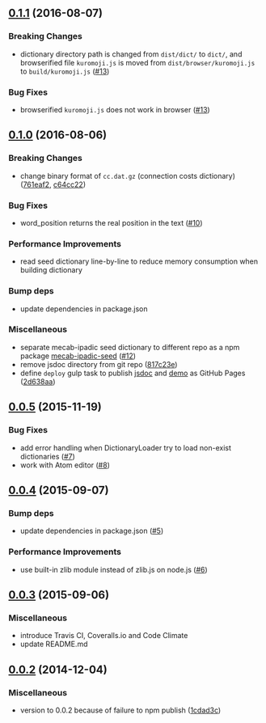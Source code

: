 <a name="0.1.1"></a>
## [0.1.1](https://github.com/takuyaa/kuromoji.js/compare/0.1.0...0.1.1) (2016-08-07)

### Breaking Changes

* dictionary directory path is changed from `dist/dict/` to `dict/`, and browserified file `kuromoji.js` is moved from `dist/browser/kuromoji.js` to `build/kuromoji.js` ([#13](https://github.com/takuyaa/kuromoji.js/pull/13))

### Bug Fixes

* browserified `kuromoji.js` does not work in browser ([#13](https://github.com/takuyaa/kuromoji.js/pull/13))



<a name="0.1.0"></a>
## [0.1.0](https://github.com/takuyaa/kuromoji.js/compare/0.0.5...0.1.0) (2016-08-06)

### Breaking Changes

* change binary format of `cc.dat.gz` (connection costs dictionary) ([761eaf2](https://github.com/takuyaa/kuromoji.js/commit/761eaf299ff5db4887974cbbdc74eaf42fe39cc7), [c64cc22](https://github.com/takuyaa/kuromoji.js/commit/c64cc22c6100edaf95665f9b208837893608a287))

### Bug Fixes

* word_position returns the real position in the text ([#10](https://github.com/takuyaa/kuromoji.js/pull/10))

### Performance Improvements

* read seed dictionary line-by-line to reduce memory consumption when building dictionary

### Bump deps

* update dependencies in package.json

### Miscellaneous

* separate mecab-ipadic seed dictionary to different repo as a npm package [mecab-ipadic-seed](https://www.npmjs.com/package/mecab-ipadic-seed) ([#12](https://github.com/takuyaa/kuromoji.js/pull/12))
* remove jsdoc directory from git repo ([817c23e](https://github.com/takuyaa/kuromoji.js/commit/817c23e6f57160c48655356762a5e6c059d54633))
* define `deploy` gulp task to publish [jsdoc](https://takuyaa.github.io/kuromoji.js/jsdoc/) and [demo](http://takuyaa.github.io/kuromoji.js/demo/tokenize.html) as GitHub Pages ([2d638aa](https://github.com/takuyaa/kuromoji.js/commit/2d638aa57d4ec150c0f03656e05fb327e40d0ef9))



<a name="0.0.5"></a>
## [0.0.5](https://github.com/takuyaa/kuromoji.js/compare/0.0.4...0.0.5) (2015-11-19)

### Bug Fixes

* add error handling when DictionaryLoader try to load non-exist dictionaries ([#7](https://github.com/takuyaa/kuromoji.js/pull/7))
* work with Atom editor ([#8](https://github.com/takuyaa/kuromoji.js/pull/8))



<a name="0.0.4"></a>
## [0.0.4](https://github.com/takuyaa/kuromoji.js/compare/0.0.3...0.0.4) (2015-09-07)

### Bump deps

* update dependencies in package.json ([#5](https://github.com/takuyaa/kuromoji.js/pull/5))

### Performance Improvements

* use built-in zlib module instead of zlib.js on node.js ([#6](https://github.com/takuyaa/kuromoji.js/pull/6))



<a name="0.0.3"></a>
## [0.0.3](https://github.com/takuyaa/kuromoji.js/compare/0.0.2...0.0.3) (2015-09-06)


### Miscellaneous

* introduce Travis CI, Coveralls.io and Code Climate
* update README.md



<a name="0.0.2"></a>
## [0.0.2](https://github.com/takuyaa/kuromoji.js/compare/0.0.1...0.0.2) (2014-12-04)


### Miscellaneous

* version to 0.0.2 because of failure to npm publish ([1cdad3c](https://github.com/takuyaa/kuromoji.js/commit/1cdad3cfc9ec7add7bbe83ed2c8019991bc9d39b))
